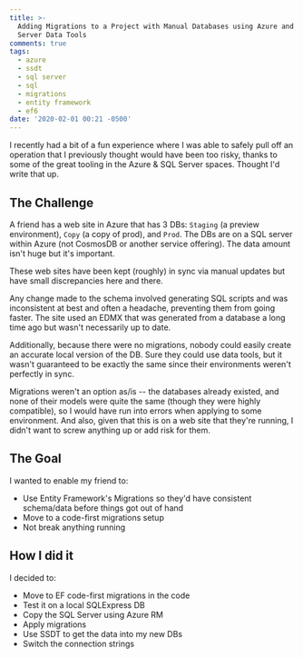 ```yaml
---
title: >-
  Adding Migrations to a Project with Manual Databases using Azure and SQL
  Server Data Tools
comments: true
tags:
  - azure
  - ssdt
  - sql server
  - sql
  - migrations
  - entity framework
  - ef6
date: '2020-02-01 00:21 -0500'
---
```

I recently had a bit of a fun experience where I was able to safely pull off an operation that I previously thought would have been too risky, thanks to some of the great tooling in the Azure & SQL Server spaces. Thought I'd write that up.

## The Challenge

A friend has a web site in Azure that has 3 DBs: `Staging` (a preview environment), `Copy` (a copy of prod), and `Prod`. The DBs are on a SQL server within Azure (not CosmosDB or another service offering). The data amount isn't huge but it's important.

These web sites have been kept (roughly) in sync via manual updates but have small discrepancies here and there.

Any change made to the schema involved generating SQL scripts and was inconsistent at best and often a headache, preventing them from going faster. The site used an EDMX that was generated from a database a long time ago but wasn't necessarily up to date.

Additionally, because there were no migrations, nobody could easily create an accurate local version of the DB. Sure they could use data tools, but it wasn't guaranteed to be exactly the same since their environments weren't perfectly in sync.

Migrations weren't an option as/is -- the databases already existed, and none of their models were quite the same (though they were highly compatible), so I would have run into errors when applying to some environment. And also, given that this is on a web site that they're running, I didn't want to screw anything up or add risk for them.

## The Goal

I wanted to enable my friend to:

* Use Entity Framework's Migrations so they'd have consistent schema/data before things got out of hand
* Move to a code-first migrations setup
* Not break anything running

## How I did it

I decided to:

* Move to EF code-first migrations in the code
* Test it on a local SQLExpress DB
* Copy the SQL Server using Azure RM
* Apply migrations
* Use SSDT to get the data into my new DBs 
* Switch the connection strings
